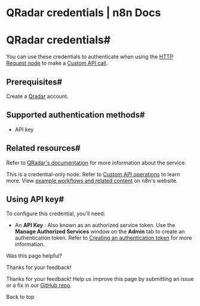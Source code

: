 # QRadar credentials | n8n Docs

[ ](https://github.com/n8n-io/n8n-docs/edit/main/docs/integrations/builtin/credentials/qradar.md "Edit this page")

# QRadar credentials#

You can use these credentials to authenticate when using the [HTTP Request node](../../core-nodes/n8n-nodes-base.httprequest/) to make a [Custom API call](../../../custom-operations/).

## Prerequisites#

Create a [Qradar](https://www.ibm.com/qradar) account.

## Supported authentication methods#

  * API key

## Related resources#

Refer to [QRadar's documentation](https://ibmsecuritydocs.github.io/qradar_api_overview/) for more information about the service.

This is a credential-only node. Refer to [Custom API operations](../../../custom-operations/) to learn more. View [example workflows and related content](https://n8n.io/integrations/qradar/) on n8n's website.

## Using API key#

To configure this credential, you'll need:

  * An **API Key** : Also known as an authorized service token. Use the **Manage Authorized Services** window on the **Admin** tab to create an authentication token. Refer to [Creating an authentication token](https://www.ibm.com/docs/en/qradar-common?topic=forwarding-creating-authentication-token) for more information.

Was this page helpful? 

Thanks for your feedback! 

Thanks for your feedback! Help us improve this page by submitting an issue or a fix in our [GitHub repo](https://github.com/n8n-io/n8n-docs). 

Back to top